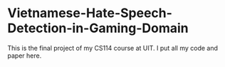 # Vietnamese-Hate-Speech-Detection-in-Gaming-Domain
This is the final project of my CS114 course at UIT. I put all my code and paper here.
